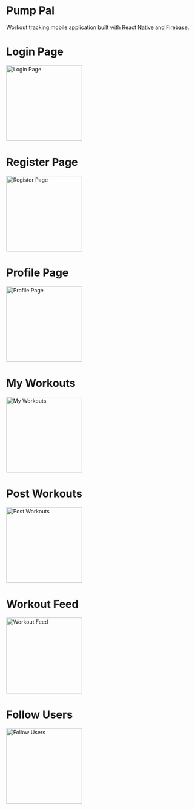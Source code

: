 # Pump Pal
Workout tracking mobile application built with React Native and Firebase.

<h1>Login Page</h1>
<img src="https://github.com/Bdiaz10/Pump-Pal/assets/90151890/a5bc31e5-0f2e-4a18-b386-031bec509432" alt="Login Page" width="200">

<h1>Register Page</h1>
<img src="https://github.com/Bdiaz10/Pump-Pal/assets/90151890/c1ef7fdd-5b98-4f22-810a-90c8578573c0" alt="Register Page" width="200">

<h1>Profile Page</h1>
<img src="https://github.com/Bdiaz10/Pump-Pal/assets/90151890/1790afe1-c041-4933-bbe5-14118733ab09" alt="Profile Page" width="200">

<h1>My Workouts</h1>
<img src="https://github.com/Bdiaz10/Pump-Pal/assets/90151890/71226f57-99a5-4ea8-a63f-361cd249cc15" alt="My Workouts" width="200">

<h1>Post Workouts</h1>
<img src="https://github.com/Bdiaz10/Pump-Pal/assets/90151890/31b83b90-f135-47c5-8ac5-d8334796f250" alt="Post Workouts" width="200">

<h1>Workout Feed</h1>
<img src="https://github.com/Bdiaz10/Pump-Pal/assets/90151890/e3bd9212-5617-4e2d-87b7-417527e3f30d" alt="Workout Feed" width="200">

<h1>Follow Users</h1>
<img src="https://github.com/Bdiaz10/Pump-Pal/assets/90151890/5a140bf6-c7c0-4cc1-8276-2a02d100942a" alt="Follow Users" width="200">
